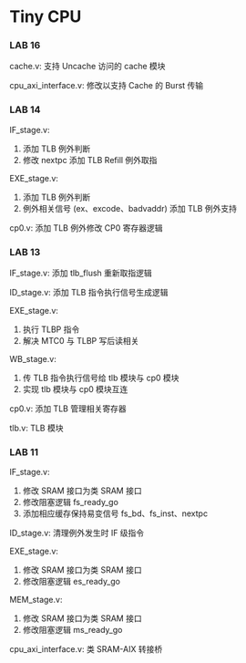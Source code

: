 # Tiny CPU

### LAB 16

cache.v: 支持 Uncache 访问的 cache 模块

cpu_axi_interface.v: 修改以支持 Cache 的 Burst 传输

### LAB 14

IF_stage.v: 
1. 添加 TLB 例外判断
2. 修改 nextpc 添加 TLB Refill 例外取指

EXE_stage.v:
1. 添加 TLB 例外判断
2. 例外相关信号 (ex、excode、badvaddr) 添加 TLB 例外支持

cp0.v: 添加 TLB 例外修改 CP0 寄存器逻辑

### LAB 13

IF_stage.v: 添加 tlb_flush 重新取指逻辑

ID_stage.v: 添加 TLB 指令执行信号生成逻辑

EXE_stage.v: 
1. 执行 TLBP 指令
2. 解决 MTC0 与 TLBP 写后读相关

WB_stage.v: 
1. 传 TLB 指令执行信号给 tlb 模块与 cp0 模块
2. 实现 tlb 模块与 cp0 模块互连

cp0.v: 添加 TLB 管理相关寄存器

tlb.v: TLB 模块

### LAB 11

IF_stage.v: 
1. 修改 SRAM 接口为类 SRAM 接口
2. 修改阻塞逻辑 fs_ready_go
3. 添加相应缓存保持易变信号 fs_bd、fs_inst、nextpc

ID_stage.v: 清理例外发生时 IF 级指令

EXE_stage.v: 
1. 修改 SRAM 接口为类 SRAM 接口
1. 修改阻塞逻辑 es_ready_go

MEM_stage.v: 
1. 修改 SRAM 接口为类 SRAM 接口
1. 修改阻塞逻辑 ms_ready_go

cpu_axi_interface.v: 类 SRAM-AIX 转接桥
